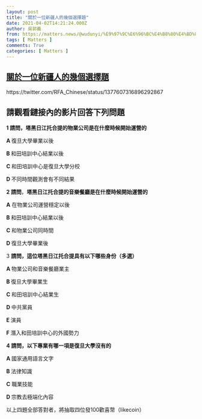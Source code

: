 ```yaml
---
layout: post
title: "關於一位新疆人的幾個選擇題"
date: 2021-04-02T14:21:24.000Z
author: 吳郭義
from: https://matters.news/@wudunyi/%E9%97%9C%E6%96%BC%E4%B8%80%E4%BD%8D%E6%96%B0%E7%96%86%E4%BA%BA%E7%9A%84%E5%B9%BE%E5%80%8B%E9%81%B8%E6%93%87%E9%A1%8C-bafyreihxfitm5yodpvdmbyynvdtsnj3szftvf23iollyq67wt6rmuhd6eu
tags: [ Matters ]
comments: True
categories: [ Matters ]
---
```

<!--1617373284000-->
[關於一位新疆人的幾個選擇題](https://matters.news/@wudunyi/%E9%97%9C%E6%96%BC%E4%B8%80%E4%BD%8D%E6%96%B0%E7%96%86%E4%BA%BA%E7%9A%84%E5%B9%BE%E5%80%8B%E9%81%B8%E6%93%87%E9%A1%8C-bafyreihxfitm5yodpvdmbyynvdtsnj3szftvf23iollyq67wt6rmuhd6eu)
------

<div>
<p>https://twitter.com/RFA_Chinese/status/1377607316896292867</p><h2><strong>請觀看鏈接內的影片回答下列問題</strong></h2><p><strong>1 請問，塔黑日江托合提的物業公司是在什麼時候開始運營的</strong></p><p><strong>A </strong>復旦大學畢業以後</p><p><strong>B </strong>和田培訓中心結業以後</p><p><strong>C </strong>和田培訓中心是復旦大學分校</p><p><strong>D </strong>不同時間觀測會有不同結果</p><p><strong>2 請問</strong>，<strong>塔黑日江托合提的音樂餐廳是在什麼時候開始運營的</strong></p><p><strong>A</strong> 在物業公司運營穩定以後</p><p><strong>B </strong>和田培訓中心結業以後</p><p><strong>C </strong>和物業公司同時間</p><p><strong>D </strong>復旦大學畢業後</p><p>3 <strong>請問，這位塔黑日江托合提具有以下哪些身份（多選）</strong></p><p><strong>A </strong>物業公司和音樂餐廳業主</p><p><strong>B </strong>復旦大學畢業生</p><p><strong>C </strong>和田培訓中心結業生</p><p><strong>D </strong>中共黨員</p><p><strong>E </strong>演員</p><p><strong>F </strong>潛入和田培訓中心的外國勢力</p><p><strong>4 請問，以下專業有哪一項是復旦大學沒有的</strong></p><p><strong>A </strong>國家通用語言文字</p><p><strong>B </strong>法律知識</p><p><strong>C</strong> 職業技能</p><p><strong>D </strong>宗教去極端化內容</p><p>以上四題全部答對者，將抽取四位發100歡喜幣（likecoin）</p><p><br></p><p><br></p><p><br></p><p><br></p><p><br></p>
</div>
